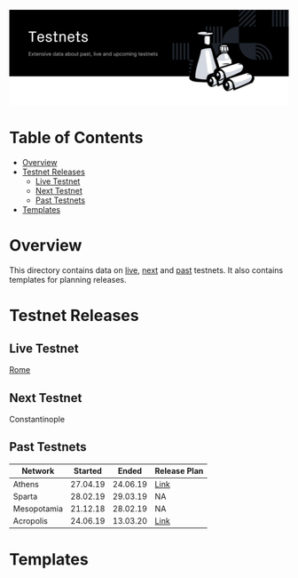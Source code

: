 <p align="center"><img src="img/testnets_new.svg"></p>

Table of Contents
=================

<!-- TOC START min:1 max:3 link:true asterisk:false update:true -->
- [Overview](#overview)
- [Testnet Releases](#testnet-releases)
  - [Live Testnet](#live-testnet)
  - [Next Testnet](#next-testnet)
  - [Past Testnets](#past-testnets)
- [Templates](#templates)
<!-- TOC END -->


# Overview
This directory contains data on [live](#live-testnet), [next](#next-testnet) and [past](#past-testnets) testnets.
It also contains templates for planning releases.

# Testnet Releases

## Live Testnet

[Rome](rome)

## Next Testnet

Constantinople


## Past Testnets

| Network         | Started           | Ended         | Release Plan    |
| -------------   | -------------     | -----         | -----           |
| Athens          | 27.04.19          |   24.06.19    | [Link](athens)  |
| Sparta          | 28.02.19          |   29.03.19    |       NA        |
| Mesopotamia     | 21.12.18          |   28.02.19    |       NA        |
| Acropolis       | 24.06.19          |   13.03.20    | [Link](acropolis)        |


# Templates
